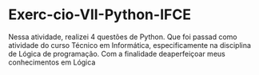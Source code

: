 # Exerc-cio-VII-Python-IFCE
Nessa atividade, realizei 4 questões de Python. Que foi passad como atividade do curso Técnico em Informática, especificamente na disciplina de Lógica de programação. Com a finalidade deaperfeiçoar meus conhecimentos em Lógica
